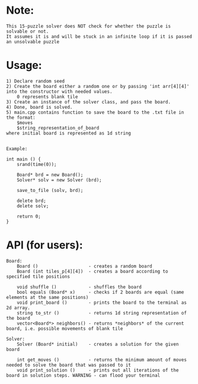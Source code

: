 # Note:
	This 15-puzzle solver does NOT check for whether the puzzle is solvable or not. 
	It assumes it is and will be stuck in an infinite loop if it is passed an unsolvable puzzle

# Usage:
	1) Declare random seed
	2) Create the board either a random one or by passing 'int arr[4][4]' into the constructor with needed values. 
		0 represents blank tile
	3) Create an instance of the solver class, and pass the board.
	4) Done, board is solved.
	5) main.cpp contains function to save the board to the .txt file in the format:
		$moves
		$string_representation_of_board
	where initial board is represented as 1d string


	Example:

	int main () {
	    srand(time(0));

	    Board* brd = new Board();
	    Solver* solv = new Solver (brd);
	    
	    save_to_file (solv, brd);
	    
	    delete brd;
	    delete solv;

	    return 0;
	}
	
# API (for users):
	Board:
		Board ()                   - creates a random board
		Board (int tiles_p[4][4])  - creates a board according to specified tile positions
		
		void shuffle ()            - shuffles the board
		bool equals (Board* x)     - checks if 2 boards are equal (same elements at the same positions)
		void print_board ()        - prints the board to the terminal as 2d array.
		string to_str ()           - returns 1d string representation of the board
		vector<Board*> neighbors() - returns *neighbors* of the current board, i.e. possible movements of blank tile
		
	Solver:
		Solver (Board* initial)    - creates a solution for the given board
		
		int get_moves ()           - returns the minimum amount of moves needed to solve the board that was passed to it
		void print_solution ()     - prints out all iterations of the board in solution steps. WARNING - can flood your terminal
